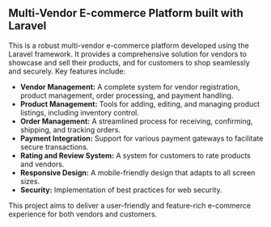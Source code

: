 ## Multi-Vendor E-commerce Platform built with Laravel

This is a robust multi-vendor e-commerce platform developed using the Laravel framework. It provides a comprehensive solution for vendors to showcase and sell their products, and for customers to shop seamlessly and securely. Key features include:

* **Vendor Management:** A complete system for vendor registration, product management, order processing, and payment handling.
* **Product Management:** Tools for adding, editing, and managing product listings, including inventory control.
* **Order Management:** A streamlined process for receiving, confirming, shipping, and tracking orders.
* **Payment Integration:** Support for various payment gateways to facilitate secure transactions.
* **Rating and Review System:** A system for customers to rate products and vendors.
* **Responsive Design:** A mobile-friendly design that adapts to all screen sizes.
* **Security:** Implementation of best practices for web security.

This project aims to deliver a user-friendly and feature-rich e-commerce experience for both vendors and customers.
